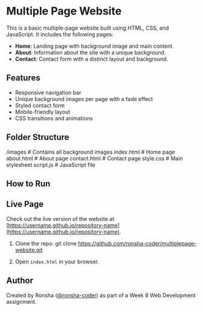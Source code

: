 # Multiple Page Website

This is a basic multiple-page website built using HTML, CSS, and JavaScript. It includes the following pages:

- **Home**: Landing page with background image and main content.
- **About**: Information about the site with a unique background.
- **Contact**: Contact form with a distinct layout and background.

## Features

- Responsive navigation bar
- Unique background images per page with a fade effect
- Styled contact form
- Mobile-friendly layout
- CSS transitions and animations

## Folder Structure

/images # Contains all background images
index.html # Home page
about.html # About page
contact.html # Contact page
style.css # Main stylesheet
script.js # JavaScript file

## How to Run

## Live Page

Check out the live version of the website at [https://username.github.io/repository-name](https://username.github.io/repository-name).


1. Clone the repo:
   git clone https://github.com/ronsha-coder/multiplepage-website.git

   
2. Open `index.html` in your browser.

## Author

Created by Ronsha ([@ronsha-coder](https://github.com/ronsha-coder)) as part of a Week 8 Web Development assignment.

